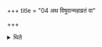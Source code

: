 +++
title = "04 अथ विषुवान्महाव्रतं वा"

+++

<details><summary>थिते</summary>

4. Then the Viṣuvat or the Mahāvrata day (is to be performed). 
</details>
